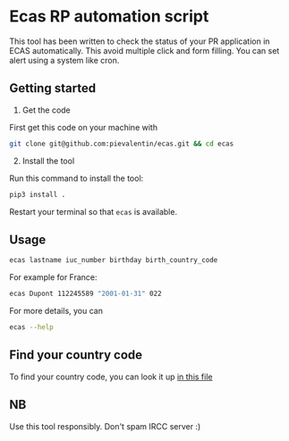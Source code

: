 # Ecas RP automation script
This tool has been written to check the status of your PR application in ECAS automatically. This avoid multiple click and form filling. You can set alert using a system like cron.
## Getting started
1. Get the code

First get this code on your machine with
```bash
git clone git@github.com:pievalentin/ecas.git && cd ecas
```
2. Install the tool

Run this command to install the tool:
```bash
pip3 install .
```
Restart your terminal so that `ecas` is available.
## Usage

```bash
ecas lastname iuc_number birthday birth_country_code
```

For example for France:
```bash
ecas Dupont 112245589 "2001-01-31" 022
```

For more details, you can
```bash
ecas --help
```
## Find your country code

To find your country code, you can look it up [in this file](/country_code.html)

## NB
Use this tool responsibly. Don't spam IRCC server :)
